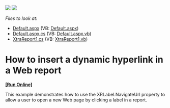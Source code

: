 <!-- default badges list -->
[![](https://img.shields.io/badge/Open_in_DevExpress_Support_Center-FF7200?style=flat-square&logo=DevExpress&logoColor=white)](https://supportcenter.devexpress.com/ticket/details/E484)
[![](https://img.shields.io/badge/📖_How_to_use_DevExpress_Examples-e9f6fc?style=flat-square)](https://docs.devexpress.com/GeneralInformation/403183)
<!-- default badges end -->
<!-- default file list -->
*Files to look at*:

* [Default.aspx](./CS/HyperlinkInReport/Default.aspx) (VB: [Default.aspx](./VB/HyperlinkInReport/Default.aspx))
* [Default.aspx.cs](./CS/HyperlinkInReport/Default.aspx.cs) (VB: [Default.aspx.vb](./VB/HyperlinkInReport/Default.aspx.vb))
* [XtraReport1.cs](./CS/HyperlinkInReport/XtraReport1.cs) (VB: [XtraReport1.vb](./VB/HyperlinkInReport/XtraReport1.vb))
<!-- default file list end -->
# How to insert a dynamic hyperlink in a Web report
<!-- run online -->
**[[Run Online]](https://codecentral.devexpress.com/e484/)**
<!-- run online end -->


<p>This example demonstrates how to use the XRLabel.NavigateUrl property to allow a user to open a new Web page by clicking a label in a report.</p>

<br/>


